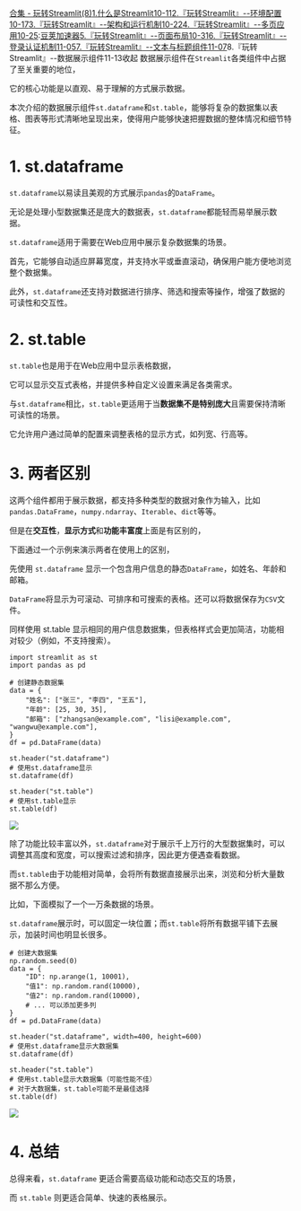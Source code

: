 [合集 \- 玩转Streamlit(8\)](https://github.com)[1\.什么是Streamlit10\-11](https://github.com/wang_yb/p/18458062)[2\.『玩转Streamlit』\-\-环境配置10\-17](https://github.com/wang_yb/p/18471660)[3\.『玩转Streamlit』\-\-架构和运行机制10\-22](https://github.com/wang_yb/p/18492213)[4\.『玩转Streamlit』\-\-多页应用10\-25](https://github.com/wang_yb/p/18502232):[豆荚加速器](https://yirou.org)[5\.『玩转Streamlit』\-\-页面布局10\-31](https://github.com/wang_yb/p/18516928)[6\.『玩转Streamlit』\-\-登录认证机制11\-05](https://github.com/wang_yb/p/18527320)[7\.『玩转Streamlit』\-\-文本与标题组件11\-07](https://github.com/wang_yb/p/18531821)8\.『玩转Streamlit』\-\-数据展示组件11\-13收起
数据展示组件在`Streamlit`各类组件中占据了至关重要的地位，


它的核心功能是以直观、易于理解的方式展示数据。


本次介绍的数据展示组件`st.dataframe`和`st.table`，能够将复杂的数据集以表格、图表等形式清晰地呈现出来，使得用户能够快速把握数据的整体情况和细节特征。


# 1\. st.dataframe


`st.dataframe`以易读且美观的方式展示`pandas`的`DataFrame`。


无论是处理小型数据集还是庞大的数据表，`st.dataframe`都能轻而易举展示数据。


`st.dataframe`适用于需要在Web应用中展示复杂数据集的场景。


首先，它能够自动适应屏幕宽度，并支持水平或垂直滚动，确保用户能方便地浏览整个数据集。


此外，`st.dataframe`还支持对数据进行排序、筛选和搜索等操作，增强了数据的可读性和交互性。


# 2\. st.table


`st.table`也是用于在Web应用中显示表格数据，


它可以显示交互式表格，并提供多种自定义设置来满足各类需求。


与`st.dataframe`相比，`st.table`更适用于当**数据集不是特别庞大**且需要保持清晰可读性的场景。


它允许用户通过简单的配置来调整表格的显示方式，如列宽、行高等。


# 3\. 两者区别


这两个组件都用于展示数据，都支持多种类型的数据对象作为输入，比如`pandas.DataFrame`，`numpy.ndarray`、`Iterable`、`dict`等等。


但是在**交互性**，**显示方式**和**功能丰富度**上面是有区别的，


下面通过一个示例来演示两者在使用上的区别，


先使用 `st.dataframe` 显示一个包含用户信息的静态`DataFrame`，如姓名、年龄和邮箱。


`DataFrame`将显示为可滚动、可排序和可搜索的表格。还可以将数据保存为`CSV`文件。


同样使用 st.table 显示相同的用户信息数据集，但表格样式会更加简洁，功能相对较少（例如，不支持搜索）。



```
import streamlit as st
import pandas as pd

# 创建静态数据集
data = {
    "姓名": ["张三", "李四", "王五"],
    "年龄": [25, 30, 35],
    "邮箱": ["zhangsan@example.com", "lisi@example.com", "wangwu@example.com"],
}
df = pd.DataFrame(data)

st.header("st.dataframe")
# 使用st.dataframe显示
st.dataframe(df)

st.header("st.table")
# 使用st.table显示
st.table(df)

```

![](https://img2024.cnblogs.com/blog/83005/202411/83005-20241113130840934-1996714055.gif)


除了功能比较丰富以外，`st.dataframe`对于展示千上万行的大型数据集时，可以调整其高度和宽度，可以搜索过滤和排序，因此更方便遇查看数据。


而`st.table`由于功能相对简单，会将所有数据直接展示出来，浏览和分析大量数据不那么方便。


比如，下面模拟了一个一万条数据的场景。


`st.dataframe`展示时，可以固定一块位置；而`st.table`将所有数据平铺下去展示，加装时间也明显长很多。



```
# 创建大数据集
np.random.seed(0)
data = {
    "ID": np.arange(1, 10001),
    "值1": np.random.rand(10000),
    "值2": np.random.rand(10000),
    # ... 可以添加更多列
}
df = pd.DataFrame(data)

st.header("st.dataframe", width=400, height=600)
# 使用st.dataframe显示大数据集
st.dataframe(df)

st.header("st.table")
# 使用st.table显示大数据集（可能性能不佳）
# 对于大数据集，st.table可能不是最佳选择
st.table(df)

```

![](https://img2024.cnblogs.com/blog/83005/202411/83005-20241113130841079-957656296.gif)


# 4\. 总结


总得来看，`st.dataframe` 更适合需要高级功能和动态交互的场景，


而 `st.table` 则更适合简单、快速的表格展示。


